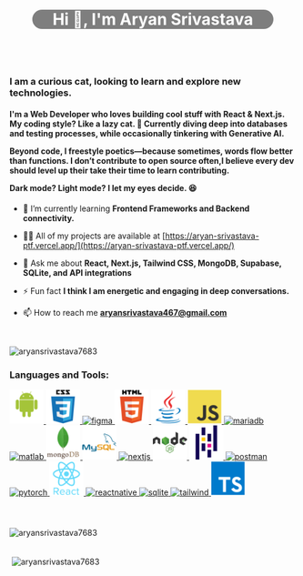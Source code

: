 <div style="text-align: center; background-image: url('https://i.ibb.co/1G6Jckc4/bg-top.jpg'); background-size: cover; padding: 40px;">
  <h1 style="color: white; background-color: rgba(0, 0, 0, 0.5); border-radius:20px">Hi 👋, I'm Aryan Srivastava</h1>
</div>


<h3 align="left">I am a curious cat, looking to learn and explore new technologies.</h3>
<h4 align="left">
I'm a Web Developer who loves building cool stuff with React & Next.js. My coding style? Like a lazy cat. 🚀 Currently diving deep into databases and testing processes, while occasionally tinkering with Generative AI.

Beyond code, I freestyle poetics—because sometimes, words flow better than functions. I don’t contribute to open source often,I believe every dev should level up their take their time to learn contributing.

Dark mode? Light mode? I let my eyes decide. 😆</h4>

- 🌱 I’m currently learning **Frontend Frameworks and Backend connectivity.**

- 👨‍💻 All of my projects are available at [https://aryan-srivastava-ptf.vercel.app/](https://aryan-srivastava-ptf.vercel.app/)

- 💬 Ask me about **React, Next.js, Tailwind CSS, MongoDB, Supabase, SQLite, and API integrations**


- ⚡ Fun fact **I think I am energetic and engaging in deep conversations.**

- 📫 How to reach me **aryansrivastava467@gmail.com**

<br>

<p align="left"> <img src="https://komarev.com/ghpvc/?username=aryansrivastava7683&label=Profile%20views&color=0e75b6&style=flat" alt="aryansrivastava7683" /> </p>

<h3 align="left">Languages and Tools:</h3>
<p align="left"> 
<a href="https://developer.android.com" target="_blank" rel="noreferrer"> <img src="https://raw.githubusercontent.com/devicons/devicon/master/icons/android/android-original-wordmark.svg" alt="android" width="60" height="60"/> </a> <a href="https://www.w3schools.com/css/" target="_blank" rel="noreferrer"> <img src="https://raw.githubusercontent.com/devicons/devicon/master/icons/css3/css3-original-wordmark.svg" alt="css3" width="60" height="60"/> </a> <a href="https://www.figma.com/" target="_blank" rel="noreferrer"> <img src="https://www.vectorlogo.zone/logos/figma/figma-icon.svg" alt="figma" width="60" height="60"/> </a> <a href="https://www.w3.org/html/" target="_blank" rel="noreferrer"> <img src="https://raw.githubusercontent.com/devicons/devicon/master/icons/html5/html5-original-wordmark.svg" alt="html5" width="60" height="60"/> </a> <a href="https://www.java.com" target="_blank" rel="noreferrer"> <img src="https://raw.githubusercontent.com/devicons/devicon/master/icons/java/java-original.svg" alt="java" width="60" height="60"/> </a> <a href="https://developer.mozilla.org/en-US/docs/Web/JavaScript" target="_blank" rel="noreferrer"> <img src="https://raw.githubusercontent.com/devicons/devicon/master/icons/javascript/javascript-original.svg" alt="javascript" width="60" height="60"/> </a> <a href="https://mariadb.org/" target="_blank" rel="noreferrer"> <img src="https://www.vectorlogo.zone/logos/mariadb/mariadb-icon.svg" alt="mariadb" width="60" height="60"/> </a> <a href="https://www.mathworks.com/" target="_blank" rel="noreferrer"> <img src="https://upload.wikimedia.org/wikipedia/commons/2/21/Matlab_Logo.png" alt="matlab" width="60" height="60"/> </a> <a href="https://www.mongodb.com/" target="_blank" rel="noreferrer"> <img src="https://raw.githubusercontent.com/devicons/devicon/master/icons/mongodb/mongodb-original-wordmark.svg" alt="mongodb" width="60" height="60"/> </a> <a href="https://www.mysql.com/" target="_blank" rel="noreferrer"> <img src="https://raw.githubusercontent.com/devicons/devicon/master/icons/mysql/mysql-original-wordmark.svg" alt="mysql" width="60" height="60"/> </a> <a href="https://nextjs.org/" target="_blank" rel="noreferrer"> <img src="https://cdn.worldvectorlogo.com/logos/nextjs-2.svg" alt="nextjs" width="60" height="60"/> </a> <a href="https://nodejs.org" target="_blank" rel="noreferrer"> <img src="https://raw.githubusercontent.com/devicons/devicon/master/icons/nodejs/nodejs-original-wordmark.svg" alt="nodejs" width="60" height="60"/> </a> <a href="https://pandas.pydata.org/" target="_blank" rel="noreferrer"> <img src="https://raw.githubusercontent.com/devicons/devicon/2ae2a900d2f041da66e950e4d48052658d850630/icons/pandas/pandas-original.svg" alt="pandas" width="60" height="60"/> </a> <a href="https://postman.com" target="_blank" rel="noreferrer"> <img src="https://www.vectorlogo.zone/logos/getpostman/getpostman-icon.svg" alt="postman" width="60" height="60"/> </a> <a href="https://pytorch.org/" target="_blank" rel="noreferrer"> <img src="https://www.vectorlogo.zone/logos/pytorch/pytorch-icon.svg" alt="pytorch" width="60" height="60"/> </a> <a href="https://reactjs.org/" target="_blank" rel="noreferrer"> <img src="https://raw.githubusercontent.com/devicons/devicon/master/icons/react/react-original-wordmark.svg" alt="react" width="60" height="60"/> </a> <a href="https://reactnative.dev/" target="_blank" rel="noreferrer"> <img src="https://reactnative.dev/img/header_logo.svg" alt="reactnative" width="60" height="60"/> </a> <a href="https://www.sqlite.org/" target="_blank" rel="noreferrer"> <img src="https://www.vectorlogo.zone/logos/sqlite/sqlite-icon.svg" alt="sqlite" width="60" height="60"/> </a> <a href="https://tailwindcss.com/" target="_blank" rel="noreferrer"> <img src="https://www.vectorlogo.zone/logos/tailwindcss/tailwindcss-icon.svg" alt="tailwind" width="60" height="60"/> </a> <a href="https://www.typescriptlang.org/" target="_blank" rel="noreferrer"> <img src="https://raw.githubusercontent.com/devicons/devicon/master/icons/typescript/typescript-original.svg" alt="typescript" width="60" height="60"/> </a> </p>

<p>
  <img align="center" style="margin-bottom:20px; margin-top:40px; " 
    src="https://github-readme-stats.vercel.app/api/top-langs?username=aryansrivastava7683&show_icons=true&locale=en&layout=compact&bg_color=0C0C1C&title_color=ffffff&text_color=ffffff&icon_color=ffcc00"
    alt="aryansrivastava7683" />
</p>

<p>&nbsp;<img align="center" style="margin-bottom:20px" src="https://github-readme-stats.vercel.app/api?username=aryansrivastava7683&show_icons=true&locale=en&layout=compact&bg_color=0C0C1C&title_color=ffffff&text_color=ffffff&icon_color=ffcc00" alt="aryansrivastava7683" /></p>

